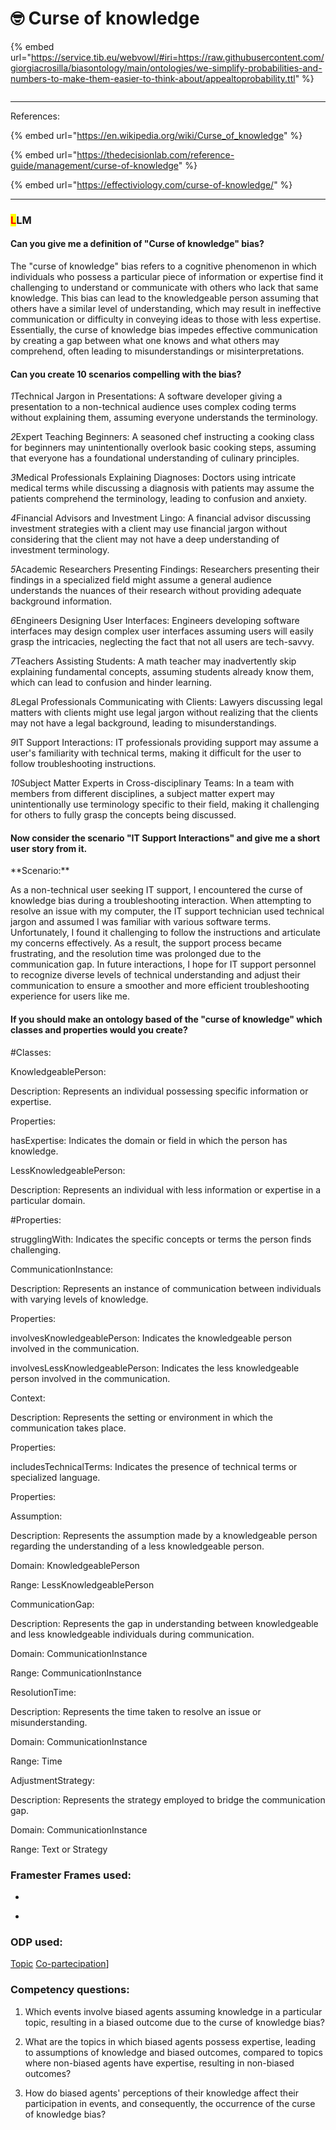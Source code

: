 # 🤓 Curse of knowledge

{% embed url="https://service.tib.eu/webvowl/#iri=https://raw.githubusercontent.com/giorgiacrosilla/biasontology/main/ontologies/we-simplify-probabilities-and-numbers-to-make-them-easier-to-think-about/appealtoprobability.ttl" %}

<figure><img src="giorgiabias-appealtoprobability2.drawio.png" alt=""><figcaption></figcaption></figure>


***

References:

{% embed url="https://en.wikipedia.org/wiki/Curse_of_knowledge" %}

{% embed url="https://thedecisionlab.com/reference-guide/management/curse-of-knowledge" %}

{% embed url="https://effectiviology.com/curse-of-knowledge/" %}

***

### <mark style="color:red;">L</mark>LM

#### Can you give me a definition of "Curse of knowledge" bias?

The "curse of knowledge" bias refers to a cognitive phenomenon in which individuals who possess a particular piece of information or expertise find it challenging to understand or communicate with others who lack that same knowledge. This bias can lead to the knowledgeable person assuming that others have a similar level of understanding, which may result in ineffective communication or difficulty in conveying ideas to those with less expertise. Essentially, the curse of knowledge bias impedes effective communication by creating a gap between what one knows and what others may comprehend, often leading to misunderstandings or misinterpretations. 

#### Can you create 10 scenarios compelling with the bias?

*1*Technical Jargon in Presentations: A software developer giving a presentation to a non-technical audience uses complex coding terms without explaining them, assuming everyone understands the terminology. 

*2*Expert Teaching Beginners: A seasoned chef instructing a cooking class for beginners may unintentionally overlook basic cooking steps, assuming that everyone has a foundational understanding of culinary principles. 

*3*Medical Professionals Explaining Diagnoses: Doctors using intricate medical terms while discussing a diagnosis with patients may assume the patients comprehend the terminology, leading to confusion and anxiety. 

*4*Financial Advisors and Investment Lingo: A financial advisor discussing investment strategies with a client may use financial jargon without considering that the client may not have a deep understanding of investment terminology. 

*5*Academic Researchers Presenting Findings: Researchers presenting their findings in a specialized field might assume a general audience understands the nuances of their research without providing adequate background information. 

*6*Engineers Designing User Interfaces: Engineers developing software interfaces may design complex user interfaces assuming users will easily grasp the intricacies, neglecting the fact that not all users are tech-savvy. 

*7*Teachers Assisting Students: A math teacher may inadvertently skip explaining fundamental concepts, assuming students already know them, which can lead to confusion and hinder learning. 

*8*Legal Professionals Communicating with Clients: Lawyers discussing legal matters with clients might use legal jargon without realizing that the clients may not have a legal background, leading to misunderstandings. 

*9*IT Support Interactions: IT professionals providing support may assume a user's familiarity with technical terms, making it difficult for the user to follow troubleshooting instructions. 

*10*Subject Matter Experts in Cross-disciplinary Teams: In a team with members from different disciplines, a subject matter expert may unintentionally use terminology specific to their field, making it challenging for others to fully grasp the concepts being discussed. 


#### Now consider the scenario "IT Support Interactions" and give me a short user story from it.

\*\*Scenario:\*\*

As a non-technical user seeking IT support, I encountered the curse of knowledge bias during a troubleshooting interaction. When attempting to resolve an issue with my computer, the IT support technician used technical jargon and assumed I was familiar with various software terms. Unfortunately, I found it challenging to follow the instructions and articulate my concerns effectively. As a result, the support process became frustrating, and the resolution time was prolonged due to the communication gap. In future interactions, I hope for IT support personnel to recognize diverse levels of technical understanding and adjust their communication to ensure a smoother and more efficient troubleshooting experience for users like me.

#### If you should make an ontology based of the "curse of knowledge" which classes and properties would you create?

#Classes: 

KnowledgeablePerson: 

Description: Represents an individual possessing specific information or expertise. 

Properties: 

hasExpertise: Indicates the domain or field in which the person has knowledge. 

LessKnowledgeablePerson: 

Description: Represents an individual with less information or expertise in a particular domain. 

#Properties: 

strugglingWith: Indicates the specific concepts or terms the person finds challenging. 

CommunicationInstance: 

Description: Represents an instance of communication between individuals with varying levels of knowledge. 

Properties: 

involvesKnowledgeablePerson: Indicates the knowledgeable person involved in the communication. 

involvesLessKnowledgeablePerson: Indicates the less knowledgeable person involved in the communication. 

Context: 

Description: Represents the setting or environment in which the communication takes place. 

Properties: 

includesTechnicalTerms: Indicates the presence of technical terms or specialized language. 

Properties: 

Assumption: 

Description: Represents the assumption made by a knowledgeable person regarding the understanding of a less knowledgeable person. 

Domain: KnowledgeablePerson 

Range: LessKnowledgeablePerson 

CommunicationGap: 

Description: Represents the gap in understanding between knowledgeable and less knowledgeable individuals during communication. 

Domain: CommunicationInstance 

Range: CommunicationInstance 

ResolutionTime: 

Description: Represents the time taken to resolve an issue or misunderstanding. 

Domain: CommunicationInstance 

Range: Time 

AdjustmentStrategy: 

Description: Represents the strategy employed to bridge the communication gap. 

Domain: CommunicationInstance 

Range: Text or Strategy 

### Framester Frames used:

*

<!---->

* 

### ODP used:


[Topic](http://ontologydesignpatterns.org/wiki/Submissions:Topic)
[Co-partecipation](http://ontologydesignpatterns.org/wiki/Submissions:Co-participation)]

### Competency questions:

1. Which events involve biased agents assuming knowledge in a particular topic, resulting in a biased outcome due to the curse of knowledge bias?

2. What are the topics in which biased agents possess expertise, leading to assumptions of knowledge and biased outcomes, compared to topics where non-biased agents have expertise, resulting in non-biased outcomes?

3. How do biased agents' perceptions of their knowledge affect their participation in events, and consequently, the occurrence of the curse of knowledge bias?




